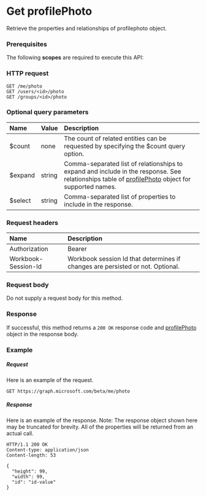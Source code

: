 # Get profilePhoto

Retrieve the properties and relationships of profilephoto object.
### Prerequisites
The following **scopes** are required to execute this API: 
### HTTP request
<!-- { "blockType": "ignored" } -->
```http
GET /me/photo
GET /users/<id>/photo
GET /groups/<id>/photo
```
### Optional query parameters
|Name|Value|Description|
|:---------------|:--------|:-------|
|$count|none|The count of related entities can be requested by specifying the $count query option.|
|$expand|string|Comma-separated list of relationships to expand and include in the response. See relationships table of [profilePhoto](../resources/profilephoto.md) object for supported names. |
|$select|string|Comma-separated list of properties to include in the response.|

### Request headers
| Name      |Description|
|:----------|:----------|
| Authorization  | Bearer <code>|
| Workbook-Session-Id  | Workbook session Id that determines if changes are persisted or not. Optional.|

### Request body
Do not supply a request body for this method.
### Response
If successful, this method returns a `200 OK` response code and [profilePhoto](../resources/profilephoto.md) object in the response body.
### Example
##### Request
Here is an example of the request.
<!-- {
  "blockType": "request",
  "name": "get_profilephoto"
}-->
```http
GET https://graph.microsoft.com/beta/me/photo
```
##### Response
Here is an example of the response. Note: The response object shown here may be truncated for brevity. All of the properties will be returned from an actual call.
<!-- {
  "blockType": "response",
  "truncated": true,
  "@odata.type": "microsoft.graph.profilephoto"
} -->
```http
HTTP/1.1 200 OK
Content-type: application/json
Content-length: 53

{
  "height": 99,
  "width": 99,
  "id": "id-value"
}
```

<!-- uuid: 8fcb5dbc-d5aa-4681-8e31-b001d5168d79
2015-10-25 14:57:30 UTC -->
<!-- {
  "type": "#page.annotation",
  "description": "Get profilePhoto",
  "keywords": "",
  "section": "documentation",
  "tocPath": ""
}-->